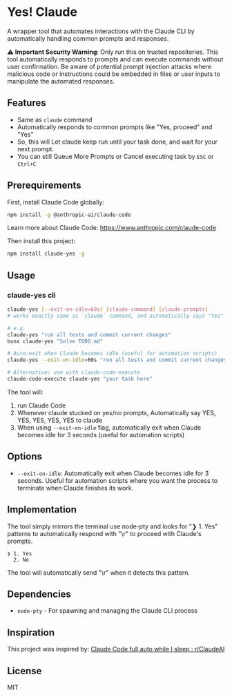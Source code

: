 # Yes! Claude

A wrapper tool that automates interactions with the Claude CLI by automatically handling common prompts and responses.

⚠️ **Important Security Warning**: Only run this on trusted repositories. This tool automatically responds to prompts and can execute commands without user confirmation. Be aware of potential prompt injection attacks where malicious code or instructions could be embedded in files or user inputs to manipulate the automated responses.

## Features

- Same as `claude` command
- Automatically responds to common prompts like "Yes, proceed" and "Yes"
- So, this will Let claude keep run until your task done, and wait for your next prompt.
- You can still Queue More Prompts or Cancel executing task by `ESC` or `Ctrl+C`

## Prerequirements

First, install Claude Code globally:

```bash
npm install -g @anthropic-ai/claude-code
```

Learn more about Claude Code: https://www.anthropic.com/claude-code

Then install this project:

```bash
npm install claude-yes -g
```

## Usage

### claude-yes cli

```bash
claude-yes [--exit-on-idle=60s] [claude-command] [claude-prompts]
# works exactly same as `claude` command, and automatically says "Yes" to all yes/no prompts

# e.g.
claude-yes "run all tests and commit current changes"
bunx claude-yes "Solve TODO.md"

# Auto-exit when Claude becomes idle (useful for automation scripts)
claude-yes --exit-on-idle=60s "run all tests and commit current changes"

# Alternative: use with claude-code-execute
claude-code-execute claude-yes "your task here"
```

The tool will:

1. run Claude Code
2. Whenever claude stucked on yes/no prompts, Automatically say YES, YES, YES, YES, YES to claude
3. When using `--exit-on-idle` flag, automatically exit when Claude becomes idle for 3 seconds (useful for automation scripts)

<!-- TODO: add usage As lib: call await claudeYes() and it returns render result -->

## Options

- `--exit-on-idle`: Automatically exit when Claude becomes idle for 3 seconds. Useful for automation scripts where you want the process to terminate when Claude finishes its work.

## Implementation

The tool simply mirrors the terminal use node-pty and looks for "❯ 1. Yes" patterns to automatically respond with "\r" to proceed with Claude's prompts.

```
❯ 1. Yes
  2. No
```

The tool will automatically send "\r" when it detects this pattern.

## Dependencies

- `node-pty` - For spawning and managing the Claude CLI process

## Inspiration

This project was inspired by: [Claude Code full auto while I sleep : r/ClaudeAI](https://www.reddit.com/r/ClaudeAI/comments/1klk6aw/claude_code_full_auto_while_i_sleep/)

## License

MIT

